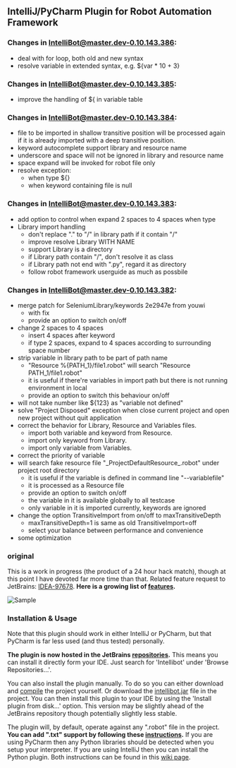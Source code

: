 ## IntelliJ/PyCharm Plugin for Robot Automation Framework
### Changes in IntelliBot@master.dev-0.10.143.386:
* deal with for loop, both old and new syntax
* resolve variable in extended syntax, e.g. ${var * 10 + 3}
### Changes in IntelliBot@master.dev-0.10.143.385:
* improve the handling of ${ in variable table 
### Changes in IntelliBot@master.dev-0.10.143.384:
* file to be imported in shallow transitive position will be processed again if it is already imported with a deep transitive position.
* keyword autocomplete support library and resource name
* underscore and space will not be ignored in library and resource name
* space expand will be invoked for robot file only
* resolve exception:
  * when type ${}
  * when keyword containing file is null
### Changes in IntelliBot@master.dev-0.10.143.383:
* add option to control when expand 2 spaces to 4 spaces when type
* Library import handling
  * don't replace "." to "/" in library path if it contain "/"
  * improve resolve Library WITH NAME
  * support Library is a directory
  * if Library path contain "/", don't resolve it as class
  * if Library path not end with ".py", regard it as directory
  * follow robot framework userguide as much as possbile
  
### Changes in IntelliBot@master.dev-0.10.143.382:
* merge patch for SeleniumLibrary/keywords 2e2947e from youwi
  * with fix
  * provide an option to switch on/off
* change 2 spaces to 4 spaces
  * insert 4 spaces after keyword
  * if type 2 spaces, expand to 4 spaces according to surrounding space number
* strip variable in library path to be part of path name
  * "Resource %{PATH_1}/file1.robot" will search "Resource PATH_1/file1.robot"
  * it is useful if there're variables in import path but there is not running environment in local
  * provide an option to switch this behaviour on/off
* will not take number like ${123} as "variable not defined"
* solve "Project Disposed" exception when close current project and open new project without quit application
* correct the behavior for Library, Resource and Variables files.
  * import both variable and keyword from Resource.
  * import only keyword from Library.
  * import only variable from Variables.
* correct the priority of variable
* will search fake resource file "\_ProjectDefaultResource\_.robot" under project root directory
  * it is useful if the variable is defined in command line "--variablefile"
  * it is processed as a Resource file
  * provide an option to switch on/off
  * the variable in it is available globally to all testcase
  * only variable in it is imported currently, keywords are ignored
* change the option TransitiveImport from on/off to maxTransitiveDepth
  * maxTransitiveDepth=1 is same as old TransitiveImport=off
  * select your balance between performance and convenience
* some optimization

### original
This is a work in progress (the product of a 24 hour hack match), though at this point I have devoted far more time than that.
Related feature request to JetBrains: [IDEA-97678](http://youtrack.jetbrains.com/issue/IDEA-97678).
**Here is a growing list of [features](https://github.com/millennialmedia/intellibot/wiki/Features).**

![Sample](/wiki/features/demo_complete.png)

### Installation & Usage

Note that this plugin should work in either IntelliJ or PyCharm, but that PyCharm is far less used (and thus tested) personally.

**The plugin is now hosted in the JetBrains [repositories](http://plugins.jetbrains.com/plugin/7386?pr=github).**
This means you can install it directly form your IDE.
Just search for 'Intellibot' under 'Browse Repositories...'.

You can also install the plugin manually.
To do so you can either download and [compile](https://github.com/millennialmedia/intellibot/wiki/Development-Setup) the project yourself.
Or download the [intellibot.jar](https://github.com/lte2000/intellibot/blob/develop/intellibot.jar) file in the project.
You can then install this plugin to your IDE by using the 'Install plugin from disk...' option.
This version may be slightly ahead of the JetBrains repository though potentially slightly less stable.

The plugin will, by default, operate against any ".robot" file in the project.
**You can add ".txt" support by following these [instructions](https://github.com/millennialmedia/intellibot/wiki/Supporting-.txt-Files).**
If you are using PyCharm then any Python libraries should be detected when you setup your interpreter.
If you are using IntelliJ then you can install the Python plugin.
Both instructions can be found in this [wiki page](https://github.com/millennialmedia/intellibot/wiki/Python-Interpreter).
